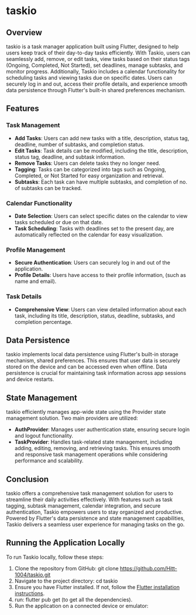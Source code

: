 # taskio

## Overview

taskio is a task manager application built using Flutter, designed to help users keep track of their day-to-day tasks efficiently. With Taskio, users can seamlessly add, remove, or edit tasks, view tasks based on their status tags (Ongoing, Completed, Not Started), set deadlines, manage subtasks, and monitor progress. Additionally, Taskio includes a calendar functionality for scheduling tasks and viewing tasks due on specific dates. Users can securely log in and out, access their profile details, and experience smooth data persistence through Flutter's built-in shared preferences mechanism.

## Features

### Task Management
- **Add Tasks**: Users can add new tasks with a title, description, status tag, deadline, number of subtasks, and completion status.
- **Edit Tasks**: Task details can be modified, including the title, description, status tag, deadline, and subtask information.
- **Remove Tasks**: Users can delete tasks they no longer need.
- **Tagging**: Tasks can be categorized into tags such as Ongoing, Completed, or Not Started for easy organization and retrieval.
- **Subtasks**: Each task can have multiple subtasks, and completion of no. of subtasks can be tracked.

### Calendar Functionality
- **Date Selection**: Users can select specific dates on the calendar to view tasks scheduled or due on that date.
- **Task Scheduling**: Tasks with deadlines set to the present day, are automatically reflected on the calendar for easy visualization.

### Profile Management
- **Secure Authentication**: Users can securely log in and out of the application.
- **Profile Details**: Users have access to their profile information, (such as name and email).

### Task Details
- **Comprehensive View**: Users can view detailed information about each task, including its title, description, status, deadline, subtasks, and completion percentage.

## Data Persistence

taskio implements local data persistence using Flutter's built-in storage mechanism, shared preferences. This ensures that user data is securely stored on the device and can be accessed even when offline. Data persistence is crucial for maintaining task information across app sessions and device restarts.

## State Management

taskio efficiently manages app-wide state using the Provider state management solution. Two main providers are utilized:

- **AuthProvider**: Manages user authentication state, ensuring secure login and logout functionality.
- **TaskProvider**: Handles task-related state management, including adding, editing, removing, and retrieving tasks. This ensures smooth and responsive task management operations while considering performance and scalability.

## Conclusion

taskio offers a comprehensive task management solution for users to streamline their daily activities effectively. With features such as task tagging, subtask management, calendar integration, and secure authentication, Taskio empowers users to stay organized and productive. Powered by Flutter's data persistence and state management capabilities, Taskio delivers a seamless user experience for managing tasks on the go.


## Running the Application Locally

To run Taskio locally, follow these steps:

1. Clone the repository from GitHub:
git clone https://github.com/Hitt-1004/taskio.git
2. Navigate to the project directory:
cd taskio 
3. Ensure you have Flutter installed. If not, follow the [Flutter installation instructions](https://flutter.dev/docs/get-started/install).
4. run: flutter pub get (to get all the dependencies). 
5. Run the application on a connected device or emulator:
